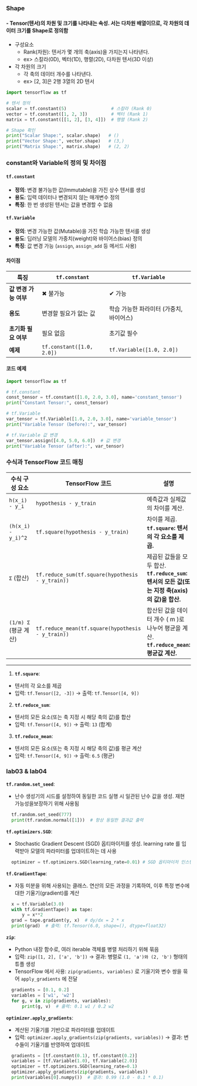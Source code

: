 ### Shape
#### - Tensor(텐서)의 차원 및 크기를 나타내는 속성. 서는 다차원 배열이므로, 각 차원의 데이터 크기를 Shape로 정의함
- 구성요소
  - Rank(차원): 텐서가 몇 개의 축(axis)을 가지는지 나타낸다.
  - ex> 스칼라(0D), 벡터(1D), 행렬(2D), 다차원 텐서(3D 이상)
- 각 차원의 크기
  - 각 축의 데이터 개수를 나타낸다.
  - ex>
    [2, 3]은 2행 3열의 2D 텐서

```python
import tensorflow as tf

# 텐서 정의
scalar = tf.constant(5)                 # 스칼라 (Rank 0)
vector = tf.constant([1, 2, 3])         # 벡터 (Rank 1)
matrix = tf.constant([[1, 2], [3, 4]])  # 행렬 (Rank 2)

# Shape 확인
print("Scalar Shape:", scalar.shape)   # ()
print("Vector Shape:", vector.shape)   # (3,)
print("Matrix Shape:", matrix.shape)   # (2, 2)
```

### constant와 Variable의 정의 및 차이점

#### **`tf.constant`**
- **정의**: 변경 불가능한 값(Immutable)을 가진 상수 텐서를 생성
- **용도**: 입력 데이터나 변경되지 않는 매개변수 정의
- **특징**: 한 번 생성된 텐서는 값을 변경할 수 없음

#### **`tf.Variable`**
- **정의**: 변경 가능한 값(Mutable)을 가진 학습 가능한 텐서를 생성
- **용도**: 딥러닝 모델의 가중치(weight)와 바이어스(bias) 정의
- **특징**: 값 변경 가능 (`assign`, `assign_add` 등 메서드 사용)

#### **차이점**

| **특징**               | **`tf.constant`**                              | **`tf.Variable`**                              |
|------------------------|-----------------------------------------------|-----------------------------------------------|
| **값 변경 가능 여부**    | ✖ 불가능                                       | ✔ 가능                                         |
| **용도**               | 변경할 필요가 없는 값                          | 학습 가능한 파라미터 (가중치, 바이어스)        |
| **초기화 필요 여부**     | 필요 없음                                      | 초기값 필수                                     |
| **예제**               | `tf.constant([1.0, 2.0])`                     | `tf.Variable([1.0, 2.0])`                     |

#### **코드 예제**

```python
import tensorflow as tf

# tf.constant
const_tensor = tf.constant([1.0, 2.0, 3.0], name='constant_tensor')
print("Constant Tensor:", const_tensor)

# tf.Variable
var_tensor = tf.Variable([1.0, 2.0, 3.0], name='variable_tensor')
print("Variable Tensor (before):", var_tensor)

# tf.Variable 값 변경
var_tensor.assign([4.0, 5.0, 6.0])  # 값 변경
print("Variable Tensor (after):", var_tensor)
```

### 수식과 TensorFlow 코드 매칭

| **수식 구성 요소**               | **TensorFlow 코드**                                   | **설명**                                                                                   |
|----------------------------------|------------------------------------------------------|------------------------------------------------------------------------------------------|
|  `h(x_i) - y_i`               | `hypothesis - y_train`                               | 예측값과 실제값의 차이를 계산.                                                            |
| `(h(x_i) - y_i)^2`           | `tf.square(hypothesis - y_train)`                   | 차이를 제곱. <br> **`tf.square`: 텐서의 각 요소를 제곱.**                                   |
| `Σ` (합산)             | `tf.reduce_sum(tf.square(hypothesis - y_train))`    | 제곱된 값들을 모두 합산. <br> **`tf.reduce_sum`: 텐서의 모든 값(또는 지정 축(axis)의 값)을 합산.** |
| `(1/m) Σ` (평균 계산)   | `tf.reduce_mean(tf.square(hypothesis - y_train))`   | 합산된 값을 데이터 개수 \( m \)로 나누어 평균을 계산. <br> **`tf.reduce_mean`: 평균값 계산.**      |

---

1. **`tf.square`**:
  - 텐서의 각 요소를 제곱
  - 입력: `tf.Tensor([2, -3])` → 출력: `tf.Tensor([4, 9])`

2. **`tf.reduce_sum`**:
  - 텐서의 모든 요소(또는 축 지정 시 해당 축의 값)를 합산
  - 입력: `tf.Tensor([4, 9])` → 출력: `13` (합계)

3. **`tf.reduce_mean`**:
  - 텐서의 모든 요소(또는 축 지정 시 해당 축의 값)를 평균 계산
  - 입력: `tf.Tensor([4, 9])` → 출력: `6.5` (평균)

### lab03 & lab04
**`tf.random.set_seed`**:
- 난수 생성기의 시드를 설정하여 동일한 코드 실행 시 일관된 난수 값을 생성. 재현 가능성을보장하기 위해 사용됨

``` python
  tf.random.set_seed(777)
  print(tf.random.normal([1]))  # 항상 동일한 결과값 출력
```

**`tf.optimizers.SGD`**:
- Stochastic Gradient Descent (SGD) 옵티마이저를 생성. learning rate 를 입력받아 모델의 파라미터를 업데이트하는 데 사용

``` python
  optimizer = tf.optimizers.SGD(learning_rate=0.01) # SGD 옵티마이저 인스턴스 생성
```

**`tf.GradientTape`**:
- 자동 미분을 위해 사용되는 클래스. 연산의 모든 과정을 기록하여, 이후 특정 변수에 대한 기울기(gradient)를 계산

``` python
  x = tf.Variable(3.0)
  with tf.GradientTape() as tape:
      y = x**2
  grad = tape.gradient(y, x)  # dy/dx = 2 * x
  print(grad)  # 출력: tf.Tensor(6.0, shape=(), dtype=float32)
```
**`zip`**:
- Python 내장 함수로, 여러 iterable 객체를 병렬 처리하기 위해 묶음
- 입력: `zip([1, 2], ['a', 'b'])` → 결과: 병렬로 `(1, 'a')와 (2, 'b')` 형태의 튜플 생성
- TensorFlow 에서 사용: `zip(gradients, variables)` 로 기울기와 변수 쌍을 묶어 `apply_gradients` 에 전달  

``` python
  gradients = [0.1, 0.2]
  variables = ['w1', 'w2']
  for g, v in zip(gradients, variables):
      print(g, v)  # 출력: 0.1 w1 / 0.2 w2
```
**`optimizer.apply_gradients`**:
- 계산된 기울기를 기반으로 파라미터를 업데이트
- 입력: `optimizer.apply_gradients(zip(gradients, variables))`
→ 결과: 변수들이 기울기를 반영하여 업데이트

``` python
  gradients = [tf.constant(0.1), tf.constant(0.2)]
  variables = [tf.Variable(1.0), tf.Variable(2.0)]
  optimizer = tf.optimizers.SGD(learning_rate=0.1)
  optimizer.apply_gradients(zip(gradients, variables))
  print(variables[0].numpy())  # 결과: 0.99 (1.0 - 0.1 * 0.1)
```